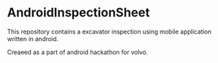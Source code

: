 # AndroidInspectionSheet

This repository contains a excavator inspection using mobile application written in android.

Creaeed as a part of android hackathon for volvo.
